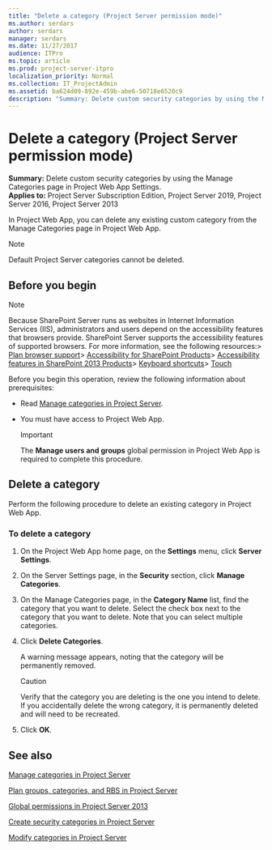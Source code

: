 ```yaml
---
title: "Delete a category (Project Server permission mode)"
ms.author: serdars
author: serdars
manager: serdars
ms.date: 11/27/2017
audience: ITPro
ms.topic: article
ms.prod: project-server-itpro
localization_priority: Normal
ms.collection: IT_ProjectAdmin
ms.assetid: ba624d09-892e-459b-abe6-50718e6520c9
description: "Summary: Delete custom security categories by using the Manage Categories page in Project Web App Settings."
---
```


# Delete a category (Project Server permission mode)
 
 **Summary:** Delete custom security categories by using the Manage Categories page in Project Web App Settings.<br/>
**Applies to:** Project Server Subscription Edition, Project Server 2019, Project Server 2016, Project Server 2013
  
In Project Web App, you can delete any existing custom category from the Manage Categories page in Project Web App.
  
> [!NOTE]
> Default Project Server categories cannot be deleted. 
  
## Before you begin

> [!NOTE]
>  Because SharePoint Server runs as websites in Internet Information Services (IIS), administrators and users depend on the accessibility features that browsers provide. SharePoint Server supports the accessibility features of supported browsers. For more information, see the following resources:> [Plan browser support](/SharePoint/install/browser-support-planning)> [Accessibility for SharePoint Products](/SharePoint/accessibility-guidelines)> [Accessibility features in SharePoint 2013 Products](https://go.microsoft.com/fwlink/p/?LinkId=246501)> [Keyboard shortcuts](https://go.microsoft.com/fwlink/p/?LinkID=246504)> [Touch](/windows/win32/wintouch/windows-touch-gestures-overview)
  
Before you begin this operation, review the following information about prerequisites: 
  
- Read [Manage categories in Project Server](manage-categories-in-project-server.md).
    
- You must have access to Project Web App.
    
    > [!IMPORTANT]
    > The **Manage users and groups** global permission in Project Web App is required to complete this procedure.
  
## Delete a category

Perform the following procedure to delete an existing category in Project Web App.
  
### To delete a category

1. On the Project Web App home page, on the **Settings** menu, click **Server Settings**.
    
2. On the Server Settings page, in the **Security** section, click **Manage Categories**.
    
3. On the Manage Categories page, in the **Category Name** list, find the category that you want to delete. Select the check box next to the category that you want to delete. Note that you can select multiple categories.
    
4. Click **Delete Categories**.
    
    A warning message appears, noting that the category will be permanently removed. 
    
    > [!CAUTION]
    > Verify that the category you are deleting is the one you intend to delete. If you accidentally delete the wrong category, it is permanently deleted and will need to be recreated. 
  
5. Click **OK**.
    
## See also


[Manage categories in Project Server](manage-categories-in-project-server.md)
  
[Plan groups, categories, and RBS in Project Server](plan-groups-categories-and-rbs-in-project-server.md)
  
[Global permissions in Project Server 2013](global-permissions-in-project-server-2013.md)
  
[Create security categories in Project Server](create-security-categories-in-project-server.md)
  
[Modify categories in Project Server](modify-categories-in-project-server.md)
